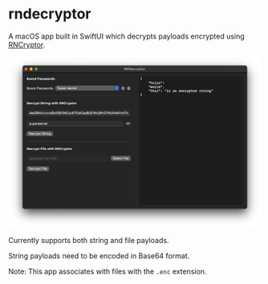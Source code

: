 # rndecryptor
A macOS app built in SwiftUI which decrypts payloads encrypted using [RNCryptor](https://github.com/RNCryptor/RNCryptor).

![RNDecryptor for Mac](/screenshot.png)

Currently supports both string and file payloads.

String payloads need to be encoded in Base64 format.

Note: This app associates with files with the `.enc` extension.
